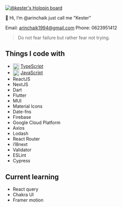 [![@kester's Holopin board](https://holopin.io/api/user/board?user=kester)](https://holopin.io/@kester)

<!-- <p align="center"><img align="center" src="https://i.ibb.co/zVWV7ZZ/cool-background-1.png" /></p> -->

👺 Hi, I’m @arinchaik just call me "Kester"

Email: arinchaik1994@gmail.com
Phone: 0623951412

> Do not fear failure but rather fear not trying.

## Things I code with
- <img target="_blank" align="center" src="https://cdn.svgporn.com/logos/typescript-icon.svg" width="20px" /> [TypeScript](https://www.typescriptlang.org/)
- <img target="_blank" align="center" src="https://cdn.svgporn.com/logos/javascript.svg" width="20px" /> [JavaScript](https://developer.mozilla.org/en-US/docs/Web/JavaScript)
- ReactJS
- NextJS
- Dart
- Flutter
- MUI
- Material Icons
- Date-fns
- Firebase
- Google Cloud Platform
- Axios
- Lodash
- React Router
- i18next
- Validator
- ESLint
- Cypress

## Current learning
- React query
- Chakra UI
- Framer motion



